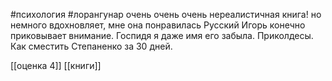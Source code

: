 #психология  #лорангунар
очень 
очень
очень
нереалистичная книга!
но немного вдохновляет, мне она понравилась
Русский Игорь конечно приковывает внимание. Госпидя я даже имя его забыла. 
Приколдесы. 
Как сместить Степаненко за 30 дней.

[[оценка 4]]
[[книги]]
